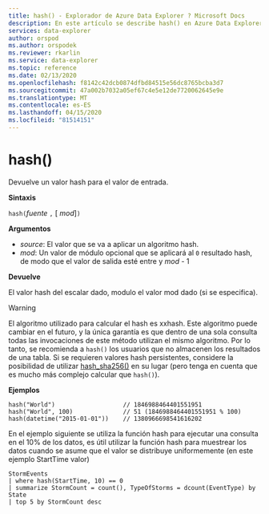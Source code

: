 ```yaml
---
title: hash() - Explorador de Azure Data Explorer ? Microsoft Docs
description: En este artículo se describe hash() en Azure Data Explorer.
services: data-explorer
author: orspod
ms.author: orspodek
ms.reviewer: rkarlin
ms.service: data-explorer
ms.topic: reference
ms.date: 02/13/2020
ms.openlocfilehash: f8142c42dcb0874dfbd84515e56dc8765bcba3d7
ms.sourcegitcommit: 47a002b7032a05ef67c4e5e12de7720062645e9e
ms.translationtype: MT
ms.contentlocale: es-ES
ms.lasthandoff: 04/15/2020
ms.locfileid: "81514151"
---
```

# <a name="hash"></a>hash()

Devuelve un valor hash para el valor de entrada.

**Sintaxis**

`hash(`*fuente* `,` [ *mod*]`)`

**Argumentos**

* *source*: El valor que se va a aplicar un algoritmo hash.
* *mod*: Un valor de módulo opcional que se aplicará al `0` resultado hash, de modo que el valor de salida esté entre y *mod* - 1

**Devuelve**

El valor hash del escalar dado, modulo el valor mod dado (si se especifica).

> [!WARNING]
> El algoritmo utilizado para calcular el hash es xxhash.
> Este algoritmo puede cambiar en el futuro, y la única garantía es que dentro de una sola consulta todas las invocaciones de este método utilizan el mismo algoritmo.
> Por lo tanto, se recomienda a `hash()` los usuarios que no almacenen los resultados de una tabla. Si se requieren valores hash persistentes, considere la posibilidad de utilizar [hash_sha256()](./sha256hashfunction.md) en su lugar (pero tenga en cuenta que es mucho más complejo calcular que `hash()`).

**Ejemplos**

```kusto
hash("World")                   // 1846988464401551951
hash("World", 100)              // 51 (1846988464401551951 % 100)
hash(datetime("2015-01-01"))    // 1380966698541616202
```

En el ejemplo siguiente se utiliza la función hash para ejecutar una consulta en el 10% de los datos, es útil utilizar la función hash para muestrear los datos cuando se asume que el valor se distribuye uniformemente (en este ejemplo StartTime valor)

```kusto
StormEvents 
| where hash(StartTime, 10) == 0
| summarize StormCount = count(), TypeOfStorms = dcount(EventType) by State 
| top 5 by StormCount desc
```